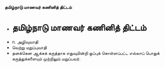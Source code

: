 **தமிழ்நாடு மாணவர் கணினித் திட்டம்**
- # தமிழ்நாடு மாணவர் கணினித் திட்டம்
- n. அழிவுவாதி
- வெற்று மறுப்புவாதி
- தனக்கென ஆக்கக் கருத்தாக எதுவுமின்றி ஒப்புக் கொள்ளப்பட்ட எல்லாப் பொதுக் கருத்துக்களையும் முற்றிலும் மறுப்பவர்.

